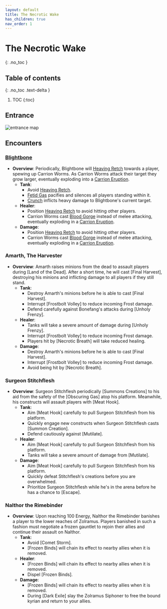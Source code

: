 ```yaml
---
layout: default
title: The Necrotic Wake
has_children: true
nav_order: 1
---
```


# The Necrotic Wake
{: .no_toc }

## Table of contents
{: .no_toc .text-delta }

1. TOC
{:toc}

## Entrance

![entrance map](https://wow.zamimg.com/images/wow/maps/beta/original/10534.jpg?36216)

## Encounters

### [Blightbone](https://steven89.github.io/Dungeon-Journal/dungeons/The_Necrotic_Wake/Blightbone.html)

- **Overview**: Periodically, Blightbone will [Heaving Retch](https://steven89.github.io/Dungeon-Journal/dungeons/The_Necrotic_Wake/Blightbone.html#heaving-retch) towards a player, spewing up Carrion Worms.
As Carrion Worms attack their target they grow larger, eventually exploding into a [Carrion Eruption](https://steven89.github.io/Dungeon-Journal/dungeons/The_Necrotic_Wake/Blightbone.html#carrion-eruption).
  - **Tank**:
    - Avoid [Heaving Retch](https://steven89.github.io/Dungeon-Journal/dungeons/The_Necrotic_Wake/Blightbone.html#heaving-retch).
    - [Fetid Gas](https://steven89.github.io/Dungeon-Journal/dungeons/The_Necrotic_Wake/Blightbone.html#fetid-gas) pacifies and silences all players standing within it.
    - [Crunch](https://steven89.github.io/Dungeon-Journal/dungeons/The_Necrotic_Wake/Blightbone.html#crunch) inflicts heavy damage to Blightbone's current target.
  - **Healer**:
    - Position [Heaving Retch](https://steven89.github.io/Dungeon-Journal/dungeons/The_Necrotic_Wake/Blightbone.html#heaving-retch) to avoid hitting other players.
    - Carrion Worms cast [Blood Gorge](https://steven89.github.io/Dungeon-Journal/dungeons/The_Necrotic_Wake/Blightbone.html#blood-gorge) instead of melee attacking, eventually exploding in a [Carrion Eruption](https://steven89.github.io/Dungeon-Journal/dungeons/The_Necrotic_Wake/Blightbone.html#carrion-eruption).
  - **Damage**:
    - Position [Heaving Retch](https://steven89.github.io/Dungeon-Journal/dungeons/The_Necrotic_Wake/Blightbone.html#heaving-retch) to avoid hitting other players.
    - Carrion Worms cast [Blood Gorge](https://steven89.github.io/Dungeon-Journal/dungeons/The_Necrotic_Wake/Blightbone.html#blood-gorge) instead of melee attacking, eventually exploding in a [Carrion Eruption](https://steven89.github.io/Dungeon-Journal/dungeons/The_Necrotic_Wake/Blightbone.html#carrion-eruption).

### Amarth, The Harvester

- **Overview**: Amarth raises minions from the dead to assault players during [Land of the Dead]. After a short time, he will cast [Final Harvest], destroying his minions and inflicting damage to all players if they still stand.
  - **Tank**:
    - Destroy Amarth's minions before he is able to cast [Final Harvest].
    - Interrupt [Frostbolt Volley] to reduce incoming Frost damage.
    - Defend carefully against Bonefang's attacks during [Unholy Frenzy].
  - **Healer**:
    - Tanks will take a severe amount of damage during [Unholy Frenzy].
    - Interrupt [Frostbolt Volley] to reduce incoming Frost damage.
    - Players hit by [Necrotic Breath] will take reduced healing.
  - **Damage**:
    - Destroy Amarth's minions before he is able to cast [Final Harvest].
    - Interrupt [Frostbolt Volley] to reduce incoming Frost damage.
    - Avoid being hit by [Necrotic Breath].
    
### Surgeon Stitchflesh


- **Overview**: Surgeon Stitchflesh periodically [Summons Creations] to his aid from the safety of the [Obscuring Gas] atop his platform. Meanwhile, his constructs will assault players with [Meat Hook].
  - **Tank**:
    - Aim [Meat Hook] carefully to pull Surgeon Stitchflesh from his platform.
    - Quickly engage new constructs when Surgeon Stitchflesh casts [Summon Creation].
    - Defend cautiously against [Mutilate].
  - **Healer**:
    - Aim [Meat Hook] carefully to pull Surgeon Stitchflesh from his platform.
    - Tanks will take a severe amount of damage from [Mutilate].
  - **Damage**:
    - Aim [Meat Hook] carefully to pull Surgeon Stitchflesh from his platform.
    - Quickly defeat Stitchflesh's creations before you are overwhelmed.
    - Prioritize Surgeon Stitchflesh while he's in the arena before he has a chance to [Escape].

### Nalthor the Rimebinder


- **Overview**: Upon reaching 100 Energy, Nalthor the Rimebinder banishes a player to the lower reaches of Zolramus. Players banished in such a fashion must negotiate a frozen gauntlet to rejoin their allies and continue their assault on Nalthor.
  - **Tank**:
    - Avoid [Comet Storm].
    - [Frozen Binds] will chain its effect to nearby allies when it is removed.
  - **Healer**:
    - [Frozen Binds] will chain its effect to nearby allies when it is removed.
    - Dispel [Frozen Binds].
  - **Damage**:
    - [Frozen Binds] will chain its effect to nearby allies when it is removed.
    - During [Dark Exile] slay the Zolramus Siphoner to free the bound kyrian and return to your allies.



